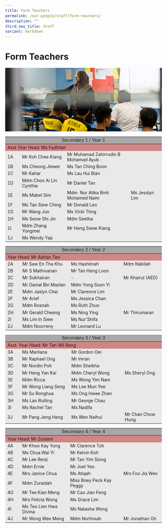 ```yaml
---
title: Form Teachers
permalink: /our-people/staff/form-teachers/
description: ""
third_nav_title: Staff
variant: markdown
---
```

# **Form Teachers**

![](/images/form-teachers-1.jpg)


<table style="border-collapse:collapse;border-spacing:0" class="tg">
	  <tbody><tr>
	    <td bgcolor="#A8A8A8" align="center" colspan="4">Secondary 1 / Year 1</td>
      </tr>
	  </tbody><thead></thead><tbody><tr>
	  <td bgcolor="#D18585" colspan="4">Asst Year    Head: Ms Fadhilah</td>
	  </tr>
	  <tr>
	    <td bgcolor="#E9E9E9" width="39">1A</td>
	    <td bgcolor="#E9E9E9" width="162">Mr Koh Chee Kiang</td>
	    <td bgcolor="#E9E9E9" width="244">Mr Muhamad    Zahirrudin B Mohamad Ayub</td>
	    <td bgcolor="#E9E9E9" width="110">&nbsp;</td>
      </tr>
	  <tr>
	    <td bgcolor="#E9E9E9">1B</td>
	    <td bgcolor="#E9E9E9">Ms Cheong Jiewei</td>
	    <td bgcolor="#E9E9E9">Ms Tan Ching Boon</td>
	    <td bgcolor="#E9E9E9">&nbsp;</td>
      </tr>
	  <tr>
	    <td bgcolor="#E9E9E9">1C</td>
	    <td bgcolor="#E9E9E9">Mr Kahar</td>
	    <td bgcolor="#E9E9E9">Ms Lau Hui Bian</td>
	    <td bgcolor="#E9E9E9">&nbsp;</td>
      </tr>
	  <tr>
	    <td bgcolor="#E9E9E9">1D</td>
	    <td bgcolor="#E9E9E9">Mdm Choo Ai Lin    Cynthia</td>
	    <td bgcolor="#E9E9E9">Mr Daniel Tan</td>
	    <td bgcolor="#E9E9E9">&nbsp;</td>
      </tr>
	  <tr>
	    <td bgcolor="#E9E9E9">1E</td>
	    <td bgcolor="#E9E9E9">Ms Mabel Sim</td>
	    <td bgcolor="#E9E9E9">Mdm&nbsp; Nur Atika    Binti Mohamed Naim&nbsp;&nbsp;</td>
	    <td bgcolor="#E9E9E9">Ms Jesslyn Lim</td>
      </tr>
	  <tr>
	    <td bgcolor="#E9E9E9">1F</td>
	    <td bgcolor="#E9E9E9">Ms Tan Siew Ching</td>
	    <td bgcolor="#E9E9E9">Mr Donald Leo</td>
	    <td bgcolor="#E9E9E9">&nbsp;</td>
      </tr>
	  <tr>
	    <td bgcolor="#E9E9E9">1G</td>
	    <td bgcolor="#E9E9E9">Mr Wang Jun</td>
	    <td bgcolor="#E9E9E9">Ms Vicki Thng</td>
	    <td bgcolor="#E9E9E9">&nbsp;</td>
      </tr>
	  <tr>
	    <td bgcolor="#E9E9E9">1H</td>
	    <td bgcolor="#E9E9E9">Ms Seow Shi Jin</td>
	    <td bgcolor="#E9E9E9">Mdm Seetha</td>
	    <td bgcolor="#E9E9E9">&nbsp;</td>
      </tr>
	  <tr>
	    <td bgcolor="#E9E9E9">1I</td>
	    <td bgcolor="#E9E9E9">Mdm Zhang Yongmei</td>
	    <td bgcolor="#E9E9E9">Mr Heng Swee Kiang</td>
	    <td bgcolor="#E9E9E9">&nbsp;</td>
      </tr>
	  <tr>
	    <td bgcolor="#E9E9E9">1J</td>
	    <td bgcolor="#E9E9E9">Ms Wendy Yap</td>
	    <td bgcolor="#E9E9E9"></td>
	    <td bgcolor="#E9E9E9">&nbsp;</td>
      </tr>
	</tbody>
	</table>

<table style="border-collapse:collapse;border-spacing:0" class="tg">
  <tbody><tr>
    <td bgcolor="#A8A8A8" align="center" colspan="4">Secondary 2 / Year 2</td>
  </tr>
  </tbody><thead></thead><tbody><tr>
  <td bgcolor="#D18585" colspan="4">Year Head:    Mr Adrian Teo</td>
  </tr>
    <tr>
      <td bgcolor="#E9E9E9" width="39">2A</td>
      <td bgcolor="#E9E9E9" width="163">Mr Saw En Tha    Khu</td>
      <td bgcolor="#E9E9E9" width="183">Ms Hashimah</td>
      <td bgcolor="#E9E9E9">Mdm    Nabilah&nbsp;</td>
    </tr>
    <tr>
      <td bgcolor="#E9E9E9">2B</td>
      <td bgcolor="#E9E9E9">Mr S Mathivanan</td>
      <td bgcolor="#E9E9E9">Mr Tan Heng Loon</td>
      <td bgcolor="#E9E9E9">&nbsp;</td>
    </tr>
    <tr>
      <td bgcolor="#E9E9E9">2C</td>
      <td bgcolor="#E9E9E9">Mr Sukhairan</td>
      <td bgcolor="#E9E9E9">-</td>
      <td bgcolor="#E9E9E9" width="129">Mr    Khairul (AED)</td>
    </tr>
    <tr>
      <td bgcolor="#E9E9E9">2D</td>
      <td bgcolor="#E9E9E9">Mr Danial Bin Mazlan</td>
      <td bgcolor="#E9E9E9">Mdm Yong Soon Yi</td>
      <td bgcolor="#E9E9E9">&nbsp;</td>
    </tr>
    <tr>
      <td bgcolor="#E9E9E9">2E</td>
      <td bgcolor="#E9E9E9">Mdm Jaslyn Chai</td>
      <td bgcolor="#E9E9E9">Mr Clarence Lim</td>
      <td bgcolor="#E9E9E9">&nbsp;</td>
    </tr>
    <tr>
      <td bgcolor="#E9E9E9">2F</td>
      <td bgcolor="#E9E9E9">Mr Arief</td>
      <td bgcolor="#E9E9E9">Ms Jessica Chan</td>
      <td bgcolor="#E9E9E9">&nbsp;</td>
    </tr>
    <tr>
      <td bgcolor="#E9E9E9">2G</td>
      <td bgcolor="#E9E9E9">Mdm Rosnah</td>
      <td bgcolor="#E9E9E9">Ms Ruth Zhuo</td>
      <td bgcolor="#E9E9E9">&nbsp;</td>
    </tr>
    <tr>
      <td bgcolor="#E9E9E9">2H</td>
      <td bgcolor="#E9E9E9">Mr Gerald Cheang</td>
      <td bgcolor="#E9E9E9">Ms Ning Ying</td>
      <td bgcolor="#E9E9E9">Mr Thirumaran</td>
    </tr>
    <tr>
      <td bgcolor="#E9E9E9">2I</td>
      <td bgcolor="#E9E9E9">Ms Lim In Siew</td>
      <td bgcolor="#E9E9E9">Ms Nur'Shifa</td>
      <td bgcolor="#E9E9E9">&nbsp;</td>
    </tr>
    <tr>
      <td bgcolor="#E9E9E9">2J</td>
      <td bgcolor="#E9E9E9">Mdm Noorreny</td>
      <td bgcolor="#E9E9E9">Mr Leonard Lu</td>
      <td bgcolor="#E9E9E9">&nbsp;</td>
    </tr>
</tbody>
</table>
<table style="border-collapse:collapse;border-spacing:0" class="tg">
  <thead>
    <tr>
      <td bgcolor="#A8A8A8" align="center" colspan="4">Secondary 3 / Year 3</td>
    </tr>
  </thead>
  <tbody>
    <tr>
      <td bgcolor="#D18585" colspan="4">Asst. Year Head: Mr Tan Wil Beng</td>
    </tr>
    <tr>
      <td bgcolor="#E9E9E9" width="37">3A</td>
      <td bgcolor="#E9E9E9" width="165">Ms Marliana</td>
      <td bgcolor="#E9E9E9" width="183">Mr Gordon Oei</td>
      <td bgcolor="#E9E9E9" width="129">&nbsp;</td>
    </tr>
    <tr>
      <td bgcolor="#E9E9E9">3B</td>
      <td bgcolor="#E9E9E9">Mr Raphael Ong</td>
      <td bgcolor="#E9E9E9">Mr Imran</td>
      <td bgcolor="#E9E9E9">&nbsp;</td>
    </tr>
    <tr>
      <td bgcolor="#E9E9E9">3C</td>
      <td bgcolor="#E9E9E9">Mr Nordin Poh</td>
      <td bgcolor="#E9E9E9">Mdm Sheikha</td>
      <td bgcolor="#E9E9E9">&nbsp;</td>
    </tr>
    <tr>
      <td bgcolor="#E9E9E9">3D</td>
      <td bgcolor="#E9E9E9">Mr Heng Yan Kai</td>
      <td bgcolor="#E9E9E9">Mdm Cheryl Wong</td>
      <td bgcolor="#E9E9E9">Ms Sheryl Ong</td>
    </tr>
    <tr>
      <td bgcolor="#E9E9E9">3E</td>
      <td bgcolor="#E9E9E9">Mdm Ricca</td>
      <td bgcolor="#E9E9E9">Ms Wong Yim Nam</td>
      <td bgcolor="#E9E9E9">&nbsp;</td>
    </tr>
    <tr>
      <td bgcolor="#E9E9E9">3F</td>
      <td bgcolor="#E9E9E9">Mr Wong Liang Seng</td>
      <td bgcolor="#E9E9E9">Ms Lee Mun Yee</td>
      <td bgcolor="#E9E9E9">&nbsp;</td>
    </tr>
    <tr>
      <td bgcolor="#E9E9E9">3G</td>
      <td bgcolor="#E9E9E9">Mr Su Ronghua</td>
      <td bgcolor="#E9E9E9">Ms Ong Hwee Zhen</td>
      <td bgcolor="#E9E9E9">&nbsp;</td>
    </tr>
    <tr>
      <td bgcolor="#E9E9E9">3H</td>
      <td bgcolor="#E9E9E9">Ms Lan Ruiting</td>
      <td bgcolor="#E9E9E9">Mr George Chau</td>
      <td bgcolor="#E9E9E9">&nbsp;</td>
    </tr>
    <tr>
      <td bgcolor="#E9E9E9">3I</td>
      <td bgcolor="#E9E9E9">Ms Rachel Tan</td>
      <td bgcolor="#E9E9E9">Ms Nadifa</td>
      <td bgcolor="#E9E9E9"></td>
    </tr>
    <tr>
      <td bgcolor="#E9E9E9">3J</td>
      <td bgcolor="#E9E9E9">Mr Pang Jeng Heng</td>
      <td bgcolor="#E9E9E9">Ms Wen Naihui</td>
      <td bgcolor="#E9E9E9">Mr Chan Chow Hung</td>
    </tr>
  </tbody>
</table>
<table style="border-collapse:collapse;border-spacing:0" class="tg">
  <tbody><tr>
    <td bgcolor="#A8A8A8" align="center" colspan="4">Secondary 4 / Year 4</td>
  </tr>
  </tbody><thead></thead><tbody><tr>
  <td bgcolor="#D18585" colspan="4">Year Head:    Mr Zuraimi</td>
</tr>
    <tr>
      <td bgcolor="#E9E9E9" width="38">4A</td>
      <td bgcolor="#E9E9E9" width="164">Mr Khoo Kay    Yong</td>
      <td bgcolor="#E9E9E9" width="185">Mr Clarence Toh</td>
      <td bgcolor="#E9E9E9" width="132">&nbsp;</td>
    </tr>
    <tr>
      <td bgcolor="#E9E9E9">4B</td>
      <td bgcolor="#E9E9E9">Ms Chua Wai Yi</td>
      <td bgcolor="#E9E9E9">Mr Kelvin Koh</td>
      <td bgcolor="#E9E9E9">&nbsp;</td>
    </tr>
    <tr>
      <td bgcolor="#E9E9E9">4C</td>
      <td bgcolor="#E9E9E9">Mr Lee Renji</td>
      <td bgcolor="#E9E9E9">Mr Tan Yim Siong</td>
      <td bgcolor="#E9E9E9">&nbsp;</td>
    </tr>
    <tr>
      <td bgcolor="#E9E9E9">4D</td>
      <td bgcolor="#E9E9E9">Mdm Ernie</td>
      <td bgcolor="#E9E9E9">Mr Joel Yeo</td>
      <td bgcolor="#E9E9E9"></td>
    </tr>
    <tr>
      <td bgcolor="#E9E9E9">4E</td>
      <td bgcolor="#E9E9E9">Mrs Janice Chua</td>
      <td bgcolor="#E9E9E9">Ms Atiqah</td>
      <td bgcolor="#E9E9E9">Mrs Foo Jia Wen</td>
    </tr>
    <tr>
      <td bgcolor="#E9E9E9">4F</td>
      <td bgcolor="#E9E9E9">Mdm Zuraidah</td>
      <td bgcolor="#E9E9E9">Miss Boey Peck Kay    Peggy&nbsp;</td>
      <td bgcolor="#E9E9E9">&nbsp;</td>
    </tr>
    <tr>
      <td bgcolor="#E9E9E9">4G</td>
      <td bgcolor="#E9E9E9">Mr Tee Kian Meng</td>
      <td bgcolor="#E9E9E9">Mr Cao Jian Feng</td>
      <td bgcolor="#E9E9E9"></td>
    </tr>
    <tr>
      <td bgcolor="#E9E9E9">4H</td>
      <td bgcolor="#E9E9E9">Mrs Felicia Wong</td>
      <td bgcolor="#E9E9E9">Ms Grace Lim</td>
      <td bgcolor="#E9E9E9">&nbsp;</td>
    </tr>
    <tr>
      <td bgcolor="#E9E9E9">4I</td>
      <td bgcolor="#E9E9E9">Ms Teo Lien Hwa    Divina</td>
      <td bgcolor="#E9E9E9">Ms Natasha Wong</td>
      <td bgcolor="#E9E9E9">&nbsp;</td>
    </tr>
    <tr>
      <td bgcolor="#E9E9E9">4J</td>
      <td bgcolor="#E9E9E9">Mr Wong Wee Meng</td>
      <td bgcolor="#E9E9E9">Mdm Norlinsah</td>
      <td bgcolor="#E9E9E9">Mr Jonathan Oh</td>
    </tr>
</tbody>
</table>